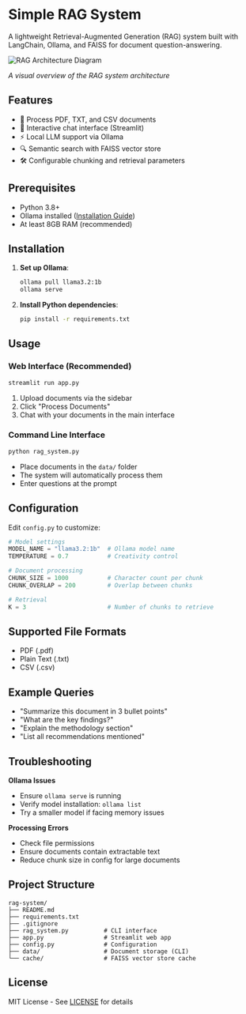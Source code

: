 # Simple RAG System

A lightweight Retrieval-Augmented Generation (RAG) system built with LangChain, Ollama, and FAISS for document question-answering.

![RAG Architecture Diagram](https://www.dailydoseofds.com/content/images/2024/11/ragdiagram-ezgif.com-resize.gif)

*A visual overview of the RAG system architecture*
## Features

- 📄 Process PDF, TXT, and CSV documents
- 💬 Interactive chat interface (Streamlit)
- ⚡ Local LLM support via Ollama
- 🔍 Semantic search with FAISS vector store
- 🛠️ Configurable chunking and retrieval parameters

## Prerequisites

- Python 3.8+
- Ollama installed ([Installation Guide](https://ollama.ai))
- At least 8GB RAM (recommended)

## Installation

1. **Set up Ollama**:
   ```bash
   ollama pull llama3.2:1b
   ollama serve
   ```

2. **Install Python dependencies**:
   ```bash
   pip install -r requirements.txt
   ```

## Usage

### Web Interface (Recommended)
```bash
streamlit run app.py
```
1. Upload documents via the sidebar
2. Click "Process Documents"
3. Chat with your documents in the main interface

### Command Line Interface
```bash
python rag_system.py
```
- Place documents in the `data/` folder
- The system will automatically process them
- Enter questions at the prompt

## Configuration

Edit `config.py` to customize:

```python
# Model settings
MODEL_NAME = "llama3.2:1b"  # Ollama model name
TEMPERATURE = 0.7           # Creativity control

# Document processing
CHUNK_SIZE = 1000           # Character count per chunk
CHUNK_OVERLAP = 200         # Overlap between chunks

# Retrieval
K = 3                       # Number of chunks to retrieve
```

## Supported File Formats

- PDF (.pdf)
- Plain Text (.txt)
- CSV (.csv)

## Example Queries

- "Summarize this document in 3 bullet points"
- "What are the key findings?"
- "Explain the methodology section"
- "List all recommendations mentioned"

## Troubleshooting

**Ollama Issues**
- Ensure `ollama serve` is running
- Verify model installation: `ollama list`
- Try a smaller model if facing memory issues

**Processing Errors**
- Check file permissions
- Ensure documents contain extractable text
- Reduce chunk size in config for large documents

## Project Structure

```
rag-system/
├── README.md
├── requirements.txt
├── .gitignore
├── rag_system.py          # CLI interface
├── app.py                 # Streamlit web app
├── config.py              # Configuration
├── data/                  # Document storage (CLI)
└── cache/                 # FAISS vector store cache
```

## License

MIT License - See [LICENSE](LICENSE) for details


